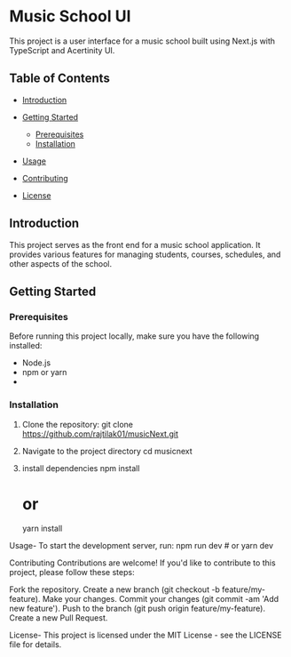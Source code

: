 # Music School UI

This project is a user interface for a music school built using Next.js with TypeScript and Acertinity UI.

## Table of Contents

- [Introduction](#introduction)
 
- [Getting Started](#getting-started)
  - [Prerequisites](#prerequisites)
  - [Installation](#installation)
- [Usage](#usage)
- [Contributing](#contributing)
- [License](#license)

## Introduction

This project serves as the front end for a music school application. It provides various features for managing students, courses, schedules, and other aspects of the school.

 

## Getting Started

### Prerequisites

Before running this project locally, make sure you have the following installed:

- Node.js
- npm or yarn
- 
### Installation

1. Clone the repository:
   git clone https://github.com/rajtilak01/musicNext.git

2. Navigate to the project directory
   cd musicnext
3. install dependencies
    npm install
    # or
    yarn install

Usage- To start the development server, run:
   npm run dev
    # or
    yarn dev

Contributing
Contributions are welcome! If you'd like to contribute to this project, please follow these steps:

Fork the repository.
  Create a new branch (git checkout -b feature/my-feature).
  Make your changes.
  Commit your changes (git commit -am 'Add new feature').
  Push to the branch (git push origin feature/my-feature).
  Create a new Pull Request.

License-
This project is licensed under the MIT License - see the LICENSE file for details.

